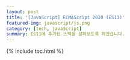 ```yaml
---
layout: post
title: '[JavaScript] ECMAScript 2020 (ES11)'
featured-img: javascript/js.png
category: [tech, javaScript]
summary: ES11에 추가된 스펙을 살펴보도록 하겠습니다.
---
```

{% include toc.html %}
